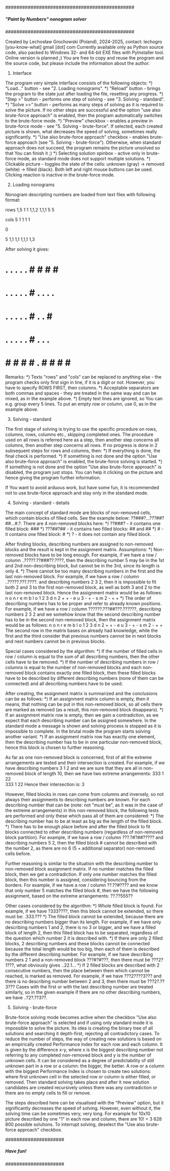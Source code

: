 ##############################################
##### "Paint by Numbers" nonogram solver #####
##############################################

Created by Lechosław Grochowski (Poland), 2024-2025, contact: lechogro [you-know-what] gmail [dot] com
Currently available only as Python source code, also packed to Windows 32- and 64-bit EXE files with PyInstaller tool.
Online version is planned ;)
You are free to copy and reuse the program and the source code, but please include the information about the author.

1. Interface

The program very simple interface consists of the following objects:
*) "Load..." button - see "2. Loading nonograms".
*) "Reload" button - brings the program to the state just after loading the file, resetting any progress.
*) "Step >" button - performs one step of solving - see "3. Solving - standard".
*) "Solve >>" button - performs as many steps of solving as it is required to solve the picture. If no other steps are successful and the option "use also brute-force approach" is enabled, then the program automatically switches to the brute-force mode.
*) "Preview" checkbox - enables a preview in brute-force mode - see "5. Solving - brute-force". If selected, each created picture is shown, what decreases the speed of solving, sometimes really significantly.
*) "Use also brute-force approach" checkbox - enables brute-force approach (see "5. Solving - brute-force"). Otherwise, when standard approach does not succeed, the program remains the picture unsolved so that You can finish it ;)
*) Selecting solution spinbox - active only in brute-force mode, as standard mode does not support multiple solutions.
*) Clickable picture - toggles the state of the cells: unknown (gray) -> removed (white) -> filled (black). Both left and right mouse buttons can be used. Clicking reaction is inactive in the brute-force mode.

2. Loading nonograms

Nonogram descripting numbers are loaded from text files with following format:

rows
1,5
1 1
1,1,2
1,1,1
5 5

cols
5
1
1
1
1

0

5
1,1
1,1
1,1,1
1,3

After solving it gives:
# . . . . . # # # # #
# . . . . . # . . . .
# . . . . . # . . # #
# . . . . . # . . . #
# # # # # . # # # # #

Remarks:
*) Texts "rows" and "cols" can be replaced to anything else - the program checks only first sign in line, if it is a digit or not. However, you have to specify ROWS FIRST, then columns.
*) Acceptable separators are both commas and spaces - they are treated in the same way and can be mixed, as in the example above.
*) Empty text lines are ignored, so You can e.g. group every 5 lines. To put an empty row or column, use 0, as in the example above.

3. Solving - standard

The first stage of solving is trying to use the specific procedure on rows, columns, rows, columns etc., skipping completed ones. The procedure used on all rows is referred here as a step, then another step concerns all columns, then another step concerns all rows. If no progress is done in 2 subsequent steps for rows and columns, then:
*) If everything is done, the final check is performed.
*) If something is not done and the option "Use also brute-force approach" is enabled, the brute-force solving is started.
*) If something is not done and the option "Use also brute-force approach" is disabled, the program just stops. You can help it clicking on the picture and hence giving the program further information.

If You want to avoid arduous work, but have some fun, it is recommended not to use brute-force approach and stay only in the standard mode.

4. Solving - standard - details

The main concept of standard mode are blocks of non-removed cells, which contain blocks of filled cells. See the example below:
??###?...???##?##...#.?.
There are 4 non-removed blocks here:
*) ??###? - it contains one filled block: ###
*) ???##?## - it contains two filled blocks: ## and ##
*) # - it contains one filled block: #
*) ? - it does not contain any filled block.

After finding blocks, describing numbers are assigned to non-removed blocks and the result is kept in the assignment matrix. Assumptions:
*) Non-removed blocks have to be long enough. For example, if we have a row / column ..?????.??###??.????, then the describing number 5 may be in the 1st and 2nd non-describing block, but cannot be in the 3rd, since its length is only 4.
*) There cannot be too many describing numbers in the first and the last non-removed block. For example, if we have a row / column ..?????.???.????. and describing numbers 2 3 2, then it is impossible to fit both 2 and 3 to the first non-removed block, as well as both 3 and 2 to the last non-removed block. Hence the assignment matrix would be as follows:
         n o n
         r e m
         b l o
         1 2 3
   d n 2 + + -
   e u 3 - + -
   s m 2 - + +
*) The order of describing numbers has to be proper and refer to already known positions. For example, if we have a row / column ??????.???##???.??????, describing numbers 2 3 2 and we somehow know that the second describing number has to be in the second non-removed block, then the assignment matrix would be as follows:
         n o n
         r e m
         b l o
         1 2 3
   d n 2 + + -
   e u 3 - + -
   s m 2 - + +
The second row in the matrix bases on already had knowledge, while the first and the third consider that previous numbers cannot be in next blocks and next numbers cannot be in previous blocks.

Special cases considered by the algorithm:
*) If the number of filled cells in row / column is equal to the sum of all describing numbers, then the other cells have to be removed.
*) If the number of describing numbers in row / columns is equal to the number of non-removed blocks and each non-removed block contains exactly one filled block, then these filled blocks have to be described by different describing numbers (none of them can be connected) and all describing numbers have to be used.

After creating, the assignment matrix is summarized and the conclusions can be as follows:
*) If an assignment matrix column is empty, then it means, that nothing can be put in this non-removed block, so all cells there are marked as removed (as a result, this non-removed block disappears).
*) If an assignment matrix row is empty, then we gain a contradiction, as we expect that each describing number can be assigned somewhere. In the standard mode a message is shown and solving process is stopped as it is impossible to complete. In the brutal mode the program starts solving another variant.
*) If an assignment matrix row has exactly one element, then the describing number has to be in one particular non-removed block, hence this block is chosen to further reasoning.

As far as one non-removed block is concerned, first of all the extreme arrangements are tested and their intersection is created. For example, if we have describing numbers 3 1 2 and we are sure that they are all in non-removed block of length 10, then we have two extreme arrangements:
333 1 22  
  333 1 22
Hence their intersection is:
  3       

However, filled blocks in rows can come from columns and inversely, so not always their assignments to describing numbers are known. For each describing number that can be (note: not "must be", as it was in the case of the extreme arrangements) in this non-removed block, the following tests are performed and only these which pass all of them are considered:
*) The describing number has to be at least as big as the length of the filled block.
*) There has to be enough place before and after the filled block to fit blocks connected to other describing numbers (regardless of non-removed block partition). For example, if we have a row / column ???.?#?##????? and describing numbers 5 2, then the filled block # cannot be described with the number 2, as there are no 6 (5 + additional separator) non-removed cells before.

Further reasoning is similar to the situation with the describing number to non-removed block assignment matrix. If no number matches the filled block, then we get a contradiction. If only one number matches the filled block, then this number is assigned, considering bouncing from the borders. For example, if we have a row / column ??.??#???? and we know that only number 5 matches the filled block #, then we have the following assignment, based on the extreme arrangements: ??.??555??

Other cases considered by the algorithm:
*) Whole filled block is found. For example, if we have ?333????, then this block cannot be extended, so there must be: .333.???
*) The filled block cannot be extended, because there are no describing numbers bigger than its length. For example, if we have only describing numbers 1 and 2, there is no 3 or bigger, and we have a filled block of length 2, then this filled block has to be separated, regardless of the question which number 2 it is described with. 
*) If there are only 2 filled blocks, 2 describing numbers and these blocks cannot be connected because the total length would be too big, then each of them is described by the different describing number. For example, if we have describing numbers 2 1 and a non-removed block ???#?#???, then there must be ???2?1???, what obviously gives ..22.1...
*) If 2 filled blocks are described with 2 consecutive numbers, then the place between them which cannot be reached, is marked as removed. For example, if we have ???2????3??? and there is no describing number between 2 and 3, then there must be ???2?.??3??? Cases with the first or with the last describing number are treated similarly, so in the given example if there are no other describing numbers, we have ..?2?.??3??.

5. Solving - brute-force

Brute-force solving mode becomes active when the checkbox "Use also brute-force approach" is selected and if using only standard mode it is impossible to solve the picture. Its idea is creating the binary tree of all solutions and searching it depth-first, rejecting all contradictory cases. To reduce the number of steps, the way of creating new solutions is based on an empirically created Performance Index for each row and each column. It is given by the difference x-y, where x is the biggest describing number not referring to any completed non-removed block and y is the number of unknown cells. It can be considered as a degree of predictability of still unknown part in a row or a column: the bigger, the better. A row or a column with the biggest Performance Index is chosen to create two solutions: where first unknown cell in the selected row or column is either filled, or removed. Then standard solving takes place and after it new solution candidates are created recursively unless there was any contradiction or there are no empty cells to fill or remove.

The steps described here can be visualised with the "Preview" option, but it significantly decreases the speed of solving. However, even without it, the solving time can be sometimes very, very long. For example for 10x10 picture described by one "1" in each row and column, there are 10! = 3 628 800 possible solutions. To interrupt solving, deselect the "Use also brute-force approach" checkbox.

#####################
##### Have fun! #####
#####################
